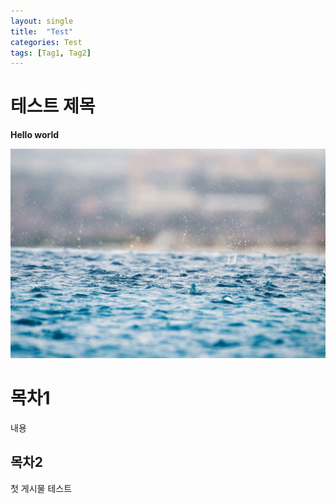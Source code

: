 ```yaml
---
layout: single
title:  "Test"
categories: Test
tags: [Tag1, Tag2]
---
```


# 테스트 제목

**Hello world**

![rain](/assets/images/rain-unsplash.jpg)

# 목차1

내용

## 목차2

첫 게시물 테스트

